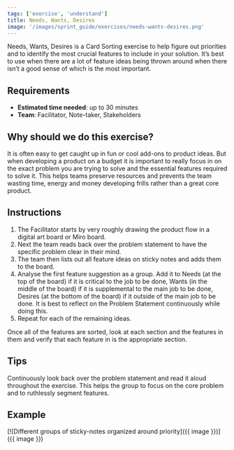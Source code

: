 ```yaml
---
tags: ['exercise', 'understand']
title: Needs, Wants, Desires
image: '/images/sprint_guide/exercises/needs-wants-desires.png'
---
```


Needs, Wants, Desires is a Card Sorting exercise to help figure out priorities
and to identify the most crucial features to include in your solution. It’s
best to use when there are a lot of feature ideas being thrown around when
there isn’t a good sense of which is the most important.

## Requirements

- **Estimated time needed**: up to 30 minutes
- **Team**: Facilitator, Note-taker, Stakeholders

## Why should we do this exercise?
It is often easy to get caught up in fun or cool add-ons to product ideas. But
when developing a product on a budget it is important to really focus in on the
exact problem you are trying to solve and the essential features required to
solve it. This helps teams preserve resources and prevents the team wasting
time, energy and money developing frills rather than a great core product.

## Instructions

1. The Facilitator starts by very roughly drawing the product flow in a digital
art board or Miro board.
2. Next the team reads back over the problem statement to have the specific
problem clear in their mind.
3. The team then lists out all feature ideas on sticky notes and adds them to the
board.
4. Analyse the first feature suggestion as a group. Add it to Needs (at the top of
the board) if it is critical to the job to be done, Wants (in the middle of the
board) if it is supplemental to the main job to be done, Desires (at the bottom
of the board) if it outside of the main job to be done. It is best to reflect
on the Problem Statement continuously while doing this.
5. Repeat for each of the remaining ideas.

Once all of the features are sorted, look at each section and the features in
them and verify that each feature in is the appropriate section.

## Tips

Continuously look back over the problem statement and read it aloud throughout
the exercise. This helps the group to focus on the core problem and to
ruthlessly segment features.

## Example
[![Different groups of sticky-notes organized around priority]({{ image }})]({{ image }})
